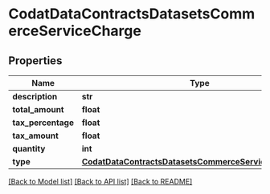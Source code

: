 # CodatDataContractsDatasetsCommerceServiceCharge

## Properties
Name | Type | Description | Notes
------------ | ------------- | ------------- | -------------
**description** | **str** |  | [optional] 
**total_amount** | **float** |  | [optional] 
**tax_percentage** | **float** |  | [optional] 
**tax_amount** | **float** |  | [optional] 
**quantity** | **int** |  | [optional] 
**type** | [**CodatDataContractsDatasetsCommerceServiceChargeType**](CodatDataContractsDatasetsCommerceServiceChargeType.md) |  | [optional] 

[[Back to Model list]](../README.md#documentation-for-models) [[Back to API list]](../README.md#documentation-for-api-endpoints) [[Back to README]](../README.md)

